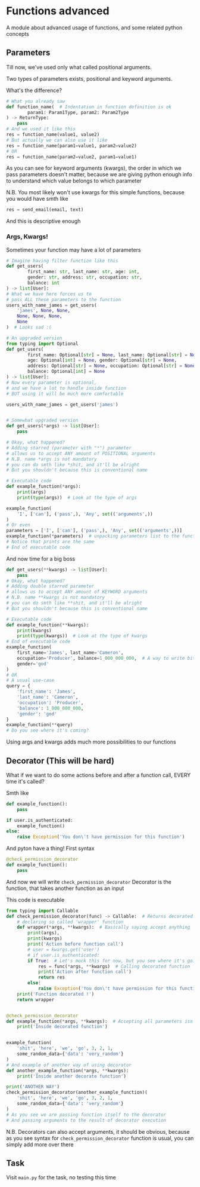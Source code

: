 # Functions advanced
A module about advanced usage of functions,
and some related python concepts

## Parameters
Till now, we've used only what called positional arguments.

Two types of parameters exists, positional and keyword arguments.

What's the difference?
```python
# What you already saw
def function_name(  # Indentation in function definition is ok
        param1: Param1Type, param2: Param2Type
) -> ReturnType:
    pass
# And we used it like this
res = function_name(value1, value2)
# But actually we can also use it like
res = function_name(param1=value1, param2=value2)
# OR
res = function_name(param2=value2, param1=value1)
```
As you can see for keyword arguments (kwargs),
the order in which we pass parameters
doesn't matter, because we are giving python enough info
to understand which value belongs to which parameter

N.B. You most likely won't use kwargs
for this simple functions, because you would have smth like
```python
res = send_email(email, text)
```
And this is descriptive enough

### Args, Kwargs!
Sometimes your function may have a lot of parameters

```python
# Imagine having filter function like this
def get_users(
        first_name: str, last_name: str, age: int,
        gender: str, address: str, occupation: str,
        balance: int
) -> list[User]:
# What we have here forces us to
# pass ALL these parameters to the function
users_with_name_james = get_users(
    'james', None, None,
    None, None, None,
    None
)  # Looks sad :(

# An upgraded version
from typing import Optional
def get_users(
        first_name: Optional[str] = None, last_name: Optional[str] = None,
        age: Optional[int] = None, gender: Optional[str] = None,
        address: Optional[str] = None, occupation: Optional[str] = None,
        balance: Optional[int] = None
) -> list[User]:
# Now every parameter is optional,
# and we have a lot to handle inside function
# BUT using it will be much more comfortable

users_with_name_james = get_users('james')


# Somewhat upgraded version
def get_users(*args) -> list[User]:
    pass

# Okay, what happened?
# Adding starred (parameter with "*") parameter
# allows us to accept ANY amount of POSITIONAL arguments
# N.B. name *args is not mandatory
# you can do smth like *shit, and it'll be alright
# But you shouldn't because this is conventional name

# Executable code
def example_function(*args):
    print(args)
    print(type(args))  # Look at the type of args

example_function(
    'I', ['can'], ('pass',), 'Any', set(('arguments',))
)
# Or even
parameters = ['I', ['can'], ('pass',), 'Any', set(('arguments',))]
example_function(*parameters)  # unpacking parameters list to the functions
# Notice that prints are the same
# End of executable code
```

And now time for a big boss

```python
def get_users(**kwargs) -> list[User]:
    pass
# Okay, what happened?
# Adding double starred parameter
# allows us to accept ANY amount of KEYWORD arguments
# N.B. name **kwargs is not mandatory
# you can do smth like **shit, and it'll be alright
# But you shouldn't because this is conventional name

# Executable code
def example_function(**kwargs):
    print(kwargs)
    print(type(kwargs))  # Look at the type of kwargs
# End of executable code
example_function(
    first_name='James', last_name='Cameron',
    occupation='Producer', balance=1_000_000_000,  # A way to write bit numbers
    gender='god'
)
# OR
# A usual use-case
query = {
    'first_name': 'James',
    'last_name': 'Cameron',
    'occupation': 'Producer',
    'balance': 1_000_000_000,
    'gender': 'god'
}
example_function(**query)
# Do you see where it's coming?
```

Using args and kwargs adds much more possibilities to our functions

## Decorator (This will be hard)
What if we want to do some actions before
and after a function call, EVERY time it's called?

Smth like
```python
def example_function():
    pass

if user.is_authenticated:
    example_function()
else:
    raise Exception('You don\'t have permission for this function')
```
And pyton have a thing!
First syntax
```python
@check_permission_decorator
def example_function():
    pass
```
And now we will write `check_permission_decorator`
Decorator is the function, that takes another function as an input

This code is executable
```python
from typing import Callable
def check_permission_decorator(func) -> Callable:  # Returns decorated function
    # declaring so called 'wrapper' function
    def wrapper(*args, **kwargs):  # Basically saying accept anything
        print(args),
        print(kwargs)
        print('Action before function call')
        # user = kwargs.get('user')
        # if user.is_authenticated:
        if True:  # Let's mock this for now, but you see where it's going
            res = func(*args, **kwargs)  # Calling decorated function
            print('Action after function call')
            return res
        else:
            raise Exception('You don\'t have permission for this function')
    print('Function decorated !')
    return wrapper


@check_permission_decorator
def example_function(*args, **kwargs):  # Accepting all parameters isn't mandatory, just for example
    print('Inside decorated function')


example_function(
    'shit', 'here', 'we', 'go', 3, 2, 1,
    some_random_data={'data': 'very_random'}
)
# And example of another way of using decorator
def another_example_function(*args, **kwargs):
    print('Inside another decorate function')

print('ANOTHER WAY')
check_permission_decorator(another_example_function)(
    'shit', 'here', 'we', 'go', 3, 2, 1,
    some_random_data={'data': 'very_random'}
)
# As you see we are passing function itself to the decorator
# And passing arguments to the result of decorator execution
```

N.B. Decorators can also accept arguments,
it should be obvious, because as you see
syntax for `check_permission_decorator` function
is usual,
you can simply add more over there


## Task
Visit `main.py` for the task, no testing this time
